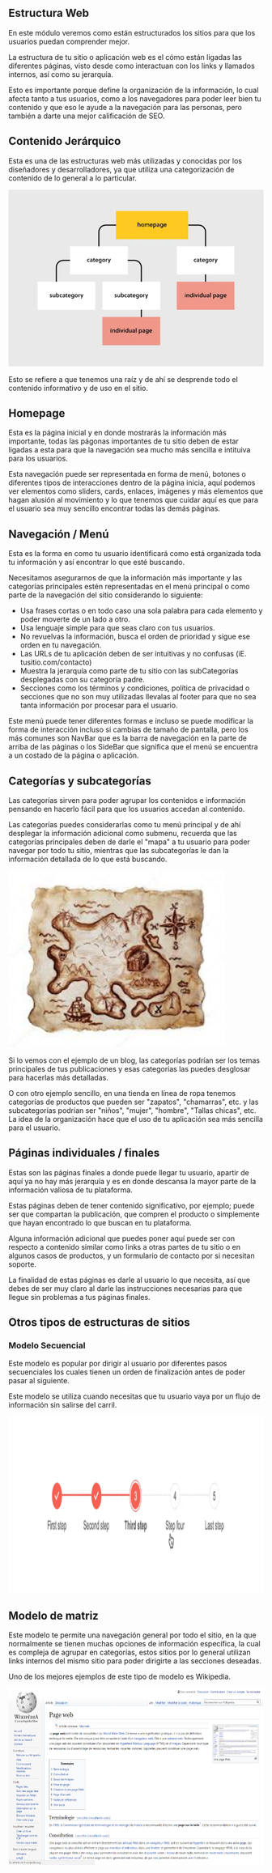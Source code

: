 ## Estructura Web
En este módulo veremos como están estructurados los sitios para que los usuarios puedan comprender mejor.

La estructura de tu sitio o aplicación web es el cómo están ligadas las diferentes páginas, visto desde como interactuan con los links y llamados internos, así como su jerarquía.

Esto es importante porque define la organización de la información, lo cual afecta tanto a tus usuarios, como a los navegadores para poder leer bien tu contenido y que eso le ayude a la navegación para las personas, pero también a darte una mejor calificación de SEO.

## Contenido Jerárquico
Esta es una de las estructuras web más utilizadas y conocidas por los diseñadores y desarrolladores, ya que utiliza una categorización de contenido de lo general a lo particular.

<img src="../images/structure.webp" alt="FrontEnd" height="350">

Esto se refiere a que tenemos una raíz y de ahí se desprende todo el contenido informativo y de uso en el sitio. 

## Homepage

Esta es la página inicial y en donde mostrarás la información más importante, todas las págonas importantes de tu sitio deben de estar ligadas a esta para que la navegación sea mucho más sencilla e intituiva para los usuarios.

Esta navegación puede ser representada en forma de menú, botones o diferentes tipos de interacciones dentro de la página inicia, aquí podemos ver elementos como sliders, cards, enlaces, imágenes y más elementos que hagan alusión al movimiento y lo que tenemos que cuidar aquí es que para el usuario sea muy sencillo encontrar todas las demás páginas. 

## Navegación / Menú
Esta es la forma en como tu usuario identificará como está organizada toda tu información y así encontrar lo que esté buscando.

Necesitamos asegurarnos de que la información más importante y las categorías principales estén representadas en el menú principal o como parte de la navegación del sitio considerando lo siguiente:

+ Usa frases cortas o en todo caso una sola palabra para cada elemento y poder moverte de un lado a otro.
+ Usa lenguaje simple para que seas claro con tus usuarios.
+ No revuelvas la información, busca el orden de prioridad y sigue ese orden en tu navegación.
+ Las URLs de tu aplicación deben de ser intuitivas y no confusas (iE. tusitio.com/contacto)
+ Muestra la jerarquía como parte de tu sitio con las subCategorías desplegadas con su categoría padre.
+ Secciones como los términos y condiciones, política de privacidad o secciones que no son muy utilizadas llevalas al footer para que no sea tanta información por procesar para el usuario.

Este menú puede tener diferentes formas e incluso se puede modificar la forma de interacción incluso si cambias de tamaño de pantalla, pero los más comunes son NavBar que es la barra de navegación en la parte de arriba de las páginas o los SideBar que significa que el menú se encuentra a un costado de la página o aplicación.

## Categorías y subcategorías
Las categorías sirven para poder agrupar los contenidos e información pensando en hacerlo fácil para que los usuarios accedan al contenido.

Las categorías puedes considerarlas como tu menú principal y de ahí desplegar la información adicional como submenu, recuerda que las categorías principales deben de darle el "mapa" a tu usuario para poder navegar por todo tu sitio, mientras que las subcategorías le dan la información detallada de lo que está buscando.


<img src="../images/mapa.jpg" alt="FrontEnd" height="350">


Si lo vemos con el ejemplo de un blog, las categorías podrían ser los temas principales de tus publicaciones y esas categorías las puedes desglosar para hacerlas más detalladas.

O con otro ejemplo sencillo, en una tienda en línea de ropa tenemos categorías de productos que pueden ser "zapatos", "chamarras", etc. y las subcategorías podrían ser "niños", "mujer", "hombre", "Tallas chicas", etc. La idea de la organización hace que el uso de tu aplicación sea más sencilla para el usuario.

## Páginas individuales / finales
Estas son las páginas finales a donde puede llegar tu usuario, apartir de aquí ya no hay más jerarquía y es en donde descansa la mayor parte de la información valiosa de tu plataforma.

Estas páginas deben de tener contenido significativo, por ejemplo; puede ser que compartan la publicación, que compren el producto o simplemente que hayan encontrado lo que buscan en tu plataforma.

Alguna información adicional que puedes poner aquí puede ser con respecto a contenido similar como links a otras partes de tu sitio o en algunos casos de productos, y un formulario de contacto por si necesitan soporte.

La finalidad de estas páginas es darle al usuario lo que necesita, así que debes de ser muy claro al darle las instrucciones necesarias para que llegue sin problemas a tus páginas finales.

## Otros tipos de estructuras de sitios

### Modelo Secuencial
Este modelo es popular por dirigir al usuario por diferentes pasos secuenciales los cuales tienen un orden de finalización antes de poder pasar al siguiente.

Este modelo se utiliza cuando necesitas que tu usuario vaya por un flujo de información sin salirse del carril.

<img src="../images/steper.gif" alt="FrontEnd" height="350">

## Modelo de matriz
Este modelo te permite una navegación general por todo el sitio, en la que normalmente se tienen muchas opciones de información específica, la cual es compleja de agrupar en categorías, estos sitios por lo general utilizan links internos del mismo sitio para poder dirigirte a las secciones deseadas.

Uno de los mejores ejemplos de este tipo de modelo es Wikipedia.

<img src="../images/wiki.png" alt="FrontEnd" height="350">